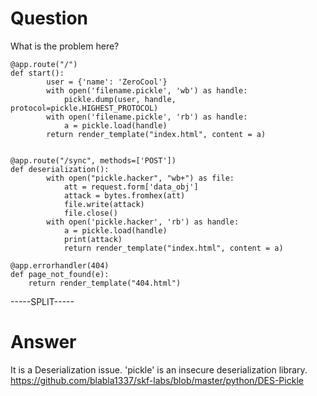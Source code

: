 # Question
 
What is the problem here?
 
```
@app.route("/")
def start():
        user = {'name': 'ZeroCool'}
        with open('filename.pickle', 'wb') as handle:
            pickle.dump(user, handle, protocol=pickle.HIGHEST_PROTOCOL)
        with open('filename.pickle', 'rb') as handle:
            a = pickle.load(handle)
        return render_template("index.html", content = a)


@app.route("/sync", methods=['POST'])
def deserialization():
        with open("pickle.hacker", "wb+") as file:
            att = request.form['data_obj']
            attack = bytes.fromhex(att)
            file.write(attack)
            file.close()
        with open('pickle.hacker', 'rb') as handle:
            a = pickle.load(handle)
            print(attack)
            return render_template("index.html", content = a)

@app.errorhandler(404)
def page_not_found(e):
    return render_template("404.html")

```
 
-----SPLIT-----
 
# Answer

It is a Deserialization issue. 'pickle' is an insecure deserialization library. https://github.com/blabla1337/skf-labs/blob/master/python/DES-Pickle